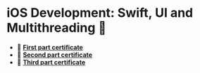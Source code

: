 # iOS Development: Swift, UI and Multithreading 🍏

- 📃 [**First part certificate**](https://www.coursera.org/account/accomplishments/certificate/79C7RY2LR4HP)
- 📃 [**Second part certificate**](https://www.coursera.org/account/accomplishments/certificate/ESFH5J63WYBM)
- 📃 [**Third part certificate**](https://www.coursera.org/account/accomplishments/certificate/UN3UEWZGQSE2)
